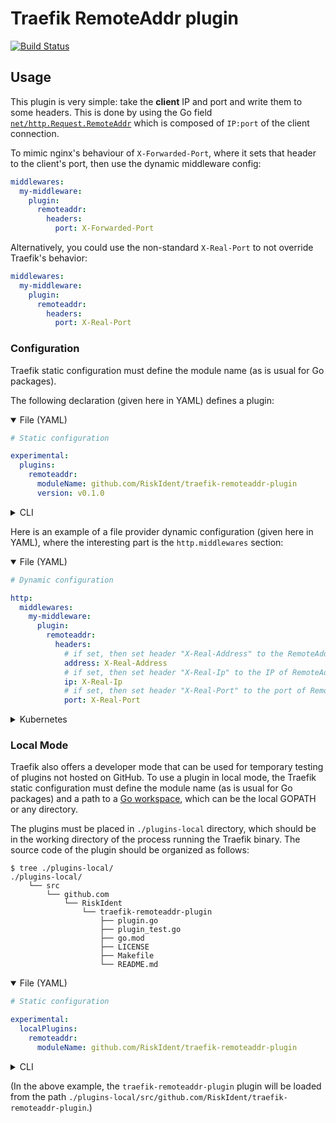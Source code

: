 # Traefik RemoteAddr plugin

[![Build Status](https://github.com/RiskIdent/traefik-remoteaddr-plugin/workflows/Main/badge.svg?branch=main)](https://github.com/RiskIdent/traefik-remoteaddr-plugin/actions)

## Usage

This plugin is very simple: take the **client** IP and port and write them to some headers.
This is done by using the Go field [`net/http.Request.RemoteAddr`](https://pkg.go.dev/net/http#Request)
which is composed of `IP:port` of the client connection.

To mimic nginx's behaviour of `X-Forwarded-Port`, where it sets that header to the client's port, then use the dynamic middleware config:

```yaml
middlewares:
  my-middleware:
    plugin:
      remoteaddr:
        headers:
          port: X-Forwarded-Port
```

Alternatively, you could use the non-standard `X-Real-Port` to not override Traefik's behavior:

```yaml
middlewares:
  my-middleware:
    plugin:
      remoteaddr:
        headers:
          port: X-Real-Port
```

### Configuration

Traefik static configuration must define the module name (as is usual for Go packages).

The following declaration (given here in YAML) defines a plugin:

<details open><summary>File (YAML)</summary>

```yaml
# Static configuration

experimental:
  plugins:
    remoteaddr:
      moduleName: github.com/RiskIdent/traefik-remoteaddr-plugin
      version: v0.1.0
```

</details>

<details><summary>CLI</summary>

```bash
# Static configuration

--experimental.plugins.remoteaddr.moduleName=github.com/RiskIdent/traefik-remoteaddr-plugin
--experimental.plugins.remoteaddr.version=v0.1.0
```

</details>

Here is an example of a file provider dynamic configuration (given here in YAML), where the interesting part is the `http.middlewares` section:

<details open><summary>File (YAML)</summary>

```yaml
# Dynamic configuration

http:
  middlewares:
    my-middleware:
      plugin:
        remoteaddr:
          headers:
            # if set, then set header "X-Real-Address" to the RemoteAddr (e.g "192.168.1.2:1234")
            address: X-Real-Address
            # if set, then set header "X-Real-Ip" to the IP of RemoteAddr (e.g "192.168.1.2")
            ip: X-Real-Ip
            # if set, then set header "X-Real-Port" to the port of RemoteAddr (e.g "1234")
            port: X-Real-Port
```

</details>

<details><summary>Kubernetes</summary>

```yaml
# Dynamic configuration

apiVersion: traefik.io/v1alpha1
kind: Middleware
metadata:
  name: my-middleware
spec:
  plugin:
    remoteaddr:
      headers:
        # if set, then set header "X-Real-Address" to the RemoteAddr (e.g "192.168.1.2:1234")
        address: X-Real-Address
        # if set, then set header "X-Real-Ip" to the IP of RemoteAddr (e.g "192.168.1.2")
        ip: X-Real-Ip
        # if set, then set header "X-Real-Port" to the port of RemoteAddr (e.g "1234")
        port: X-Real-Port
```

</details>

### Local Mode

Traefik also offers a developer mode that can be used for temporary testing of plugins not hosted on GitHub.
To use a plugin in local mode, the Traefik static configuration must define the module name (as is usual for Go packages) and a path to a [Go workspace](https://golang.org/doc/gopath_code.html#Workspaces), which can be the local GOPATH or any directory.

The plugins must be placed in `./plugins-local` directory,
which should be in the working directory of the process running the Traefik binary.
The source code of the plugin should be organized as follows:

```console
$ tree ./plugins-local/
./plugins-local/
    └── src
        └── github.com
            └── RiskIdent
                └── traefik-remoteaddr-plugin
                    ├── plugin.go
                    ├── plugin_test.go
                    ├── go.mod
                    ├── LICENSE
                    ├── Makefile
                    └── README.md
```

<details open><summary>File (YAML)</summary>

```yaml
# Static configuration

experimental:
  localPlugins:
    remoteaddr:
      moduleName: github.com/RiskIdent/traefik-remoteaddr-plugin
```

</details>

<details><summary>CLI</summary>

```bash
# Static configuration

--experimental.localPlugins.remoteaddr.moduleName=github.com/RiskIdent/traefik-remoteaddr-plugin
```

</details>

(In the above example, the `traefik-remoteaddr-plugin` plugin will be loaded from the path `./plugins-local/src/github.com/RiskIdent/traefik-remoteaddr-plugin`.)

